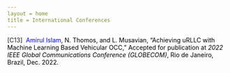 ```yaml
---
layout = home
title = International Conferences
---
```


<!-- wp:paragraph -->
<p>[C13]&nbsp; <span style="color: #000000;"><span style="color: #0000ff;">Amirul Islam</span>, N. Thomos, and L. Musavian, “Achieving uRLLC with Machine Learning Based Vehicular OCC,” Accepted for publication at <em>2022 IEEE Global Communications Conference (GLOBECOM)</em>, Rio de Janeiro, Brazil, Dec. 2022.</span></p>
<!-- /wp:paragraph -->
